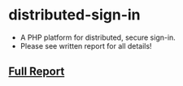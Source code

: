 # distributed-sign-in
- A PHP platform for distributed, secure sign-in.
- Please see written report for all details!
## [Full Report](https://github.com/NoahGallant/distributed-sign-in/raw/master/report/readme-report.pdf)
